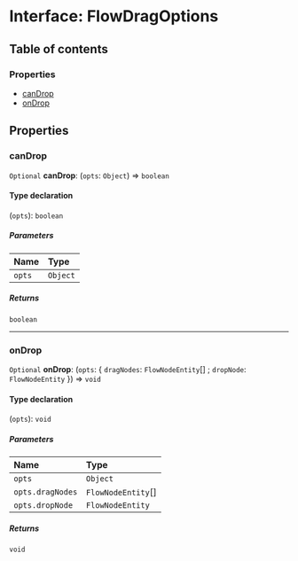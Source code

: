 # Interface: FlowDragOptions

## Table of contents

### Properties

* [canDrop](/en/auto-docs/renderer/interfaces/FlowDragOptions.md#candrop)
* [onDrop](/en/auto-docs/renderer/interfaces/FlowDragOptions.md#ondrop)

## Properties

### canDrop

`Optional` **canDrop**: (`opts`: `Object`) => `boolean`

#### Type declaration

(`opts`): `boolean`

##### Parameters

| Name | Type |
| :------ | :------ |
| `opts` | `Object` |

##### Returns

`boolean`

***

### onDrop

`Optional` **onDrop**: (`opts`: { `dragNodes`: `FlowNodeEntity`\[] ; `dropNode`: `FlowNodeEntity`  }) => `void`

#### Type declaration

(`opts`): `void`

##### Parameters

| Name | Type |
| :------ | :------ |
| `opts` | `Object` |
| `opts.dragNodes` | `FlowNodeEntity`\[] |
| `opts.dropNode` | `FlowNodeEntity` |

##### Returns

`void`
